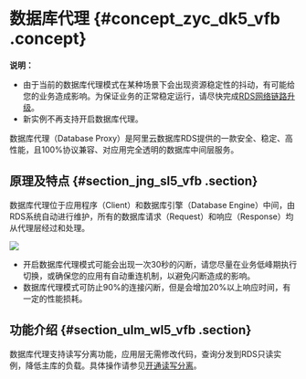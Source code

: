 # 数据库代理 {#concept_zyc_dk5_vfb .concept}

**说明：** 

-   由于当前的数据库代理模式在某种场景下会出现资源稳定性的抖动，有可能给您的业务造成影响。为保证业务的正常稳定运行，请尽快完成[RDS网络链路升级](https://help.aliyun.com/document_detail/97674.html#concept-vyz-wf2-wfb)。
-   新实例不再支持开启数据库代理。

数据库代理（Database Proxy）是阿里云数据库RDS提供的一款安全、稳定、高性能，且100%协议兼容、对应用完全透明的数据库中间层服务。

## 原理及特点 {#section_jng_sl5_vfb .section}

数据库代理位于应用程序（Client）和数据库引擎（Database Engine）中间，由RDS系统自动进行维护，所有的数据库请求（Request）和响应（Response）均从代理层经过和处理。

![](http://static-aliyun-doc.oss-cn-hangzhou.aliyuncs.com/assets/img/64387/154830911532299_zh-CN.png)

-   开启数据库代理模式可能会出现一次30秒的闪断，请您尽量在业务低峰期执行切换，或确保您的应用有自动重连机制，以避免闪断造成的影响。
-   数据库代理模式可防止90%的连接闪断，但是会增加20%以上响应时间，有一定的性能损耗。

## 功能介绍 {#section_ulm_wl5_vfb .section}

数据库代理支持读写分离功能，应用层无需修改代码，查询分发到RDS只读实例，降低主库的负载。具体操作请参见[开通读写分离](https://help.aliyun.com/document_detail/51070.html?spm=a2c4g.11186623.2.18.17cf116c0GMfc3)。

